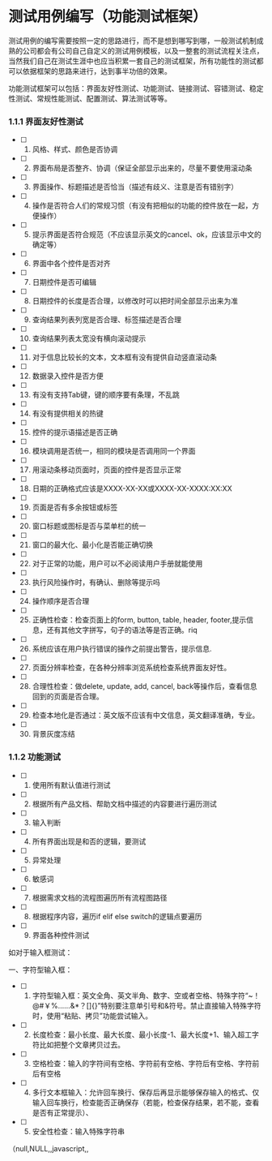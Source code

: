 # 测试用例编写（功能测试框架）

测试用例的编写需要按照一定的思路进行，而不是想到哪写到哪，一般测试机制成熟的公司都会有公司自己自定义的测试用例模板，以及一整套的测试流程关注点，当然我们自己在测试生涯中也应当积累一套自己的测试框架，所有功能性的测试都可以依据框架的思路来进行，达到事半功倍的效果。

功能测试框架可以包括：界面友好性测试、功能测试、链接测试、容错测试、稳定性测试、常规性能测试、配置测试、算法测试等等。

 

### 1.1.1 界面友好性测试

- [ ] 1. 风格、样式、颜色是否协调
- [ ] 2. 界面布局是否整齐、协调（保证全部显示出来的，尽量不要使用滚动条
- [ ] 3. 界面操作、标题描述是否恰当（描述有歧义、注意是否有错别字）
- [ ] 4. 操作是否符合人们的常规习惯（有没有把相似的功能的控件放在一起，方便操作）
- [ ] 5. 提示界面是否符合规范（不应该显示英文的cancel、ok，应该显示中文的确定等）
- [ ] 6. 界面中各个控件是否对齐
- [ ] 7. 日期控件是否可编辑
- [ ] 8. 日期控件的长度是否合理，以修改时可以把时间全部显示出来为准
- [ ] 9. 查询结果列表列宽是否合理、标签描述是否合理
- [ ] 10. 查询结果列表太宽没有横向滚动提示
- [ ] 11. 对于信息比较长的文本，文本框有没有提供自动竖直滚动条
- [ ] 12. 数据录入控件是否方便
- [ ] 13. 有没有支持Tab键，键的顺序要有条理，不乱跳
- [ ] 14. 有没有提供相关的热键
- [ ] 15. 控件的提示语描述是否正确
- [ ] 16. 模块调用是否统一，相同的模块是否调用同一个界面
- [ ] 17. 用滚动条移动页面时，页面的控件是否显示正常
- [ ] 18. 日期的正确格式应该是XXXX-XX-XX或XXXX-XX-XXXX:XX:XX
- [ ] 19. 页面是否有多余按钮或标签
- [ ] 20. 窗口标题或图标是否与菜单栏的统一
- [ ] 21. 窗口的最大化、最小化是否能正确切换
- [ ] 22. 对于正常的功能，用户可以不必阅读用户手册就能使用
- [ ] 23. 执行风险操作时，有确认、删除等提示吗
- [ ] 24. 操作顺序是否合理
- [ ] 25. 正确性检查：检查页面上的form, button, table, header, footer,提示信息，还有其他文字拼写，句子的语法等是否正确。riq
- [ ] 26. 系统应该在用户执行错误的操作之前提出警告，提示信息.
- [ ] 27. 页面分辨率检查，在各种分辨率浏览系统检查系统界面友好性。
- [ ] 28. 合理性检查：做delete, update, add, cancel, back等操作后，查看信息回到的页面是否合理。
- [ ] 29. 检查本地化是否通过：英文版不应该有中文信息，英文翻译准确，专业。

- [ ] 30. 背景灰度冻结

 

### 1.1.2 功能测试

- [ ] 1. 使用所有默认值进行测试

- [ ] 2. 根据所有产品文档、帮助文档中描述的内容要进行遍历测试

- [ ] 3. 输入判断

- [ ] 4. 所有界面出现是和否的逻辑，要测试

- [ ] 5. 异常处理

- [ ] 6. 敏感词

- [ ] 7. 根据需求文档的流程图遍历所有流程图路径

- [ ] 8. 根据程序内容，遍历if elif else switch的逻辑点要遍历

- [ ] 9. 界面各种控件测试

 

如对于输入框测试：

一、字符型输入框：

- [ ] 1. 字符型输入框：英文全角、英文半角、数字、空或者空格、特殊字符“~！@#￥%……&*？[]{}”特别要注意单引号和&符号。禁止直接输入特殊字符时，使用“粘贴、拷贝”功能尝试输入。

- [ ] 2. 长度检查：最小长度、最大长度、最小长度-1、最大长度+1、输入超工字符比如把整个文章拷贝过去。

- [ ] 3. 空格检查：输入的字符间有空格、字符前有空格、字符后有空格、字符前后有空格

- [ ] 4. 多行文本框输入：允许回车换行、保存后再显示能够保存输入的格式、仅输入回车换行，检查能否正确保存（若能，检查保存结果，若不能，查看是否有正常提示）、

- [ ] 5. 安全性检查：输入特殊字符串

（null,NULL,,javascript,<script>,</script>,<title>,<html>,<td>）、输入脚本函数(<script>alert("abc")</script>)、doucment.write("abc")、<b>hello</b>）

 

二、数值型输入框：

- [ ] 1. 边界值：最大值、最小值、最大值+1、最小值-1

- [ ] 2. 位数：最小位数、最大位数、最小位数-1最大位数+1、输入超长值、输入整数

- [ ] 3.异常值、特殊字符：输入空白（NULL）、空格或"~!@#$%^&*()_+{}|[]\:"<>?;',./?;:'-=等可能导致系统错误的字符、禁止直接输入特殊字符时，尝试使用粘贴拷贝查看是否能正常提交、word中的特殊功能，通过剪贴板拷贝到输入框，分页符，分节符类似公式的上下标等、数值的特殊符号如∑，㏒，㏑，∏，+，-等、输入负整数、负小数、分数、输入字母或汉字、小数（小数前0点舍去的情况，多个小数点的情况）、首位为0的数字如01、02、科学计数法是否支持1.0E2、全角数字与半角数字、数字与字母混合、16进制，8进制数值、货币型输入（允许小数点后面几位）、

- [ ] 4. 安全性检查：不能直接输入就copy

 

三、日期型输入框：

- [ ] 1. 合法性检查：(输入0日、1日、32日)、月输入[1、3、5、7、8、10、12]、日输入[31]、月输入[4、6、9、11]、日输入[30][31]、输入非闰年，月输入[2]，日期输入[28、29]、输入闰年，月输入[2]、日期输入[29、30]、月输入[0、1、12、13]考虑开始日期与结束日历的比较，特别是在查询的时候.

- [ ] 2. 异常值、特殊字符：输入空白或NULL、输入~！@#￥%……&*（）{}[]等可能导致系统错误的字符

- [ ] 3. 安全性检查：不能直接输入，就copy，是否数据检验出错？

 

### 1.1.3 业务流程测试(主要功能测试)

业务流程，一般会涉及到多个模块的数据，所以在对业务流程测试时，首先要保证单个模块功能的正确性，其次就要对各个模块间传递的数据进行测试，这往往是容易出现问题的地方，测试时一定要设计不同的数据进行测试。

如某一功能模块具有最基本的增删改查功能，则需要进行以下测试：

- [ ] 1. 单项功能测试（增加、修改、查询、删除）

- [ ] 2. 增加——>增加——>增加 （连续增加测试）

- [ ] 3. 增加——>删除

- [ ] 4. 增加——>删除——>增加 （新增加的内容与删除内容一致）

- [ ] 5. 增加——>修改——>删除

- [ ] 6. 修改——>修改——>修改 （连续修改测试）

- [ ] 7. 修改——>增加（新增加的内容与修改前内容一致）

- [ ] 8. 修改——>删除

- [ ] 9. 修改——>删除——>增加 （新增加的内容与删除内容一致）

- [ ] 10. 删除——>删除——>删除 （连续删除测试）

 

### 1.1.4 链接测试

主要是保证链接的可用性和正确性，它也是网站测试中比较重要的一个方面。
可以使用特定的工具如XENU来进行链接测试。

 

### 1.1.5 容错测试

- [ ] 1. 输入系统不允许的数据作为输入

- [ ] 2. 把某个相关模块或者子系统停掉，验证对当前系统的影响

- [ ] 3. 配置文件删除或者配置错误

- [ ] 4. 数据库注入错误数据

 

### 1.1.6 稳定性测试

- [ ] 1. 系统不间断运行（7*24），验证是否内存泄露、系统其他资源是否存在泄露

- [ ] 2. 如果很紧急上线，可以跑一晚上或者周末跑两天。

一般压力很大的情况下，数据库连接数问题、内存泄露问题会曝露的比较快但是死锁可能不能体现，所以要看系统重要性，如12306稳定性则最好7*24小时

 

### 1.1.7 常规性能测试

- [ ] 1. 连接速度测试
用户连接到Web应用系统的速度根据上网方式的变化而变化，他们或许是电话拨号，或是宽带上网。当下载一个程序时，用户可以等较长的时间，但如果仅仅访问一个页面就不会这样。如果Web系统响应时间太长（例如超过5秒钟），用户就会因没有耐心等待而离开。
另外，有些页面有超时的限制，如果响应速度太慢，用户可能还没来得及浏览内容，就需要重新登陆了。而且，连接速度太慢，还可能引起数据丢失，使用户得不到真实的页面。

- [ ] 2. 负载测试
负载测试是为了测量Web系统在某一负载级别上的性能，以保证Web系统在需求范围内能正常工作。负载级别可以是某个时刻同时访问Web系统的用户数量，也可以是在线数据处理的数量。例如：Web应用系统能允许多少个用户同时在线？如果超过了这个数量，会出现什么现象？Web应用系统能否处理大量用户对同一个页面的请求？

- [ ] 3. 压力测试
负载测试应该安排在Web系统发布以后，在实际的网络环境中进行测试。因为一个企业内部员工，特别是项目组人员总是有限的，而一个Web系统能同时处理的请求数量将远远超出这个限度，所以，只有放在Internet上，接受负载测试，其结果才是正确可信的。
进行压力测试是指实际破坏一个Web应用系统，测试系统的反映。压力测试是测试系统的限制和故障恢复能力，也就是测试Web应用系统会不会崩溃，在什么情况下会崩溃。黑客常常提供错误的数据负载，直到Web应用系统崩溃，接着当系统重新启动时获得存取权。
压力测试的区域包括表单、登陆和其他信息传输页面等

 

### 1.1.8 易用性测试

- [ ] 1. 系统界面的控件是否可以通过tab键遍历，并且顺序合理

- [ ] 2. 主要功能的入口和操作是否易于理解

- [ ] 3. 界面是否布局合理，功能是否易于查找和使用

- [ ] 4. 操作步骤

- [ ] 5. 操作习惯

- [ ] 6. 有足够的提示信息，且信息文字描述准确

 

### 1.1.9 兼容性测试

兼容性测试不只是指界面在不同操作系统或浏览器下的兼容，有些功能方面的测试，也要考虑到兼容性，
包括操作系统兼容和应用软件兼容，可能还包括硬件兼容
比如涉及到ajax、jquery、javascript等技术的，都要考虑到不同浏览器下的兼容性问题。

 

除了上面所说的这些测试以外，还有算法测试、配置测试、安全性测试等等，在工作中不断总结和分析，形成自己的功能测试框架，当你把这份工作做起来以后，对于你自己对于测试团队而言都是一份很有价值的事情，你的测试思路也会变得更全面。